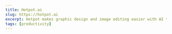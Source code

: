 ```yaml
---
title: Hotpot.ai
slug: https://hotpot.ai
excerpt: Hotpot makes graphic design and image editing easier with AI tools.
tags: [productivity]
---
```

